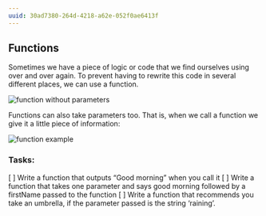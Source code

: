 ```yaml
---
uuid: 30ad7380-264d-4218-a62e-052f0ae6413f
---
```



## Functions

Sometimes we have a piece of logic or code that we find ourselves using over and over again. To prevent having to rewrite this code in several different places, we can use a function.

![function without parameters](https://d3vv6lp55qjaqc.cloudfront.net/items/2l3v0N2b1b0x2q0a1D0v/Image%202017-08-29%20at%208.18.11%20PM.png?X-CloudApp-Visitor-Id=2818368&v=9d00c74b)

Functions can also take parameters too. That is, when we call a function we give it a little piece of information:

![function example](https://d3vv6lp55qjaqc.cloudfront.net/items/0O2u2j3Q06081E0z3p3z/Image%202017-08-29%20at%208.16.47%20PM.png?X-CloudApp-Visitor-Id=2818368&v=dc2a1974)




### Tasks:
[ ] Write a function that outputs “Good morning” when you call it
[ ] Write a function that takes one parameter and says good morning followed by a firstName passed to the function
[ ] Write a function that recommends you take an umbrella, if the parameter passed is the string ‘raining’.
